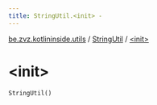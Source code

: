 ```yaml
---
title: StringUtil.<init> - 
---
```


[be.zvz.kotlininside.utils](../index.html) / [StringUtil](index.html) / [&lt;init&gt;](./-init-.html)

# &lt;init&gt;

`StringUtil()`
